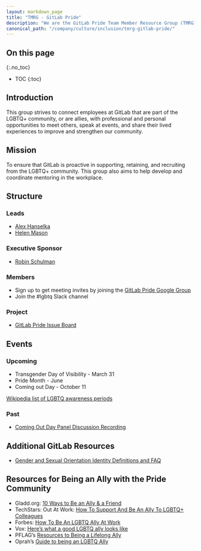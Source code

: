 ```yaml
---
layout: markdown_page
title: "TMRG - GitLab Pride"
description: "We are the GitLab Pride Team Member Resource Group (TMRG) founded in the fall of 2019. Learn more!"
canonical_path: "/company/culture/inclusion/tmrg-gitlab-pride/"
---
```


## On this page
{:.no_toc}

- TOC
{:toc}

## Introduction

This group strives to connect employees at GitLab that are part of the LGBTQ+ community, or are allies, with professional and personal opportunities to meet others, speak at events, and share their lived experiences to improve and strengthen our community.

## Mission

To ensure that GitLab is proactive in supporting, retaining, and recruiting from the LGBTQ+ community. This group also aims to help develop and coordinate mentoring in the workplace.

## Structure

### Leads
* [Alex Hanselka](https://about.gitlab.com/company/team/#ahanselka)
* [Helen Mason](https://about.gitlab.com/company/team/#hmason)

### Executive Sponsor
* [Robin Schulman](https://about.gitlab.com/company/team/#rschulman)

### Members
* Sign up to get meeting invites by joining the [GitLab Pride Google Group](https://groups.google.com/a/gitlab.com/g/pride-tmrg)
* Join the #lgbtq Slack channel

### Project
* [GitLab Pride Issue Board](https://gitlab.com/gitlab-com/pride-tmrg/)

## Events

### Upcoming
* Transgender Day of Visibility - March 31
* Pride Month - June
* Coming out Day - October 11

[Wikipedia list of LGBTQ awareness periods](https://en.wikipedia.org/wiki/List_of_LGBT_awareness_periods)

### Past
* [Coming Out Day Panel Discussion Recording](https://youtu.be/OUKWs6hkMQY)

## Additional GitLab Resources
- [Gender and Sexual Orientation Identity Definitions and FAQ](https://about.gitlab.com/handbook/people-group/orientation-identity/)

## Resources for Being an Ally with the Pride Community
- Gladd.org: [10 Ways to Be an Ally & a Friend](https://www.glaad.org/resources/ally/2)
- TechStars: Out At Work: [How To Support And Be An Ally To LGBTQ+ Colleagues](https://www.techstars.com/the-line/advice/out-at-work-how-to-support-and-be-an-ally-to-lgbtq-colleagues)
- Forbes: [How To Be An LGBTQ Ally At Work](https://www.forbes.com/sites/brianhonigman/2016/07/20/lgbtq-ally-at-work/#30a6ee0142fc)
- Vox: [Here’s what a good LGBTQ ally looks like](https://www.vox.com/identities/2019/6/22/18700875/lgbtq-good-ally)
- PFLAG’s [Resources to Being a Lifelong Ally](https://pflag.org/resource/resources-to-being-a-lifelong-ally/)
- Oprah’s [Guide to being an LGBTQ Ally](https://www.oprahmag.com/life/relationships-love/a28159555/how-to-be-lgbtq-ally/)
